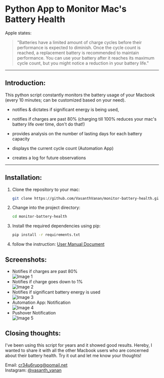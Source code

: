 # Python App to Monitor Mac's Battery Health

Apple states: 
> "Batteries have a limited amount of charge cycles before their performance is expected to diminish. Once the cycle count is reached, a replacement battery is recommended to maintain performance. You can use your battery after it reaches its maximum cycle count, but you might notice a reduction in your battery life."

---

## Introduction:

This python script constantly monitors the battery usage of your Macbook (every 10 minutes; can be customized based on your need). 

- notifies & dictates if significant energy is being used,

- notifies if charges are past 80% (charging till 100% reduces your mac's battery life over time, don't do that!)

- provides analysis on the number of lasting days for each battery capacity

- displays the current cycle count (Automation App)

- creates a log for future observations

---

## Installation:

1. Clone the repository to your mac: 
     ```bash
     git clone https://github.com/VasanthVanan/monitor-battery-health.git
     ```
2. Change into the project directory:
    ```bash
    cd monitor-battery-health
    ```
3. Install the required dependencies using pip:
    ```bash
    pip install -r requirements.txt
    ```
4. follow the instruction: [User Manual Document](https://github.com/VasanthVanan/monitor-battery-health/blob/main/user-manual.pdf)

## Screenshots:

* Notifies if charges are past 80% 
 <br>![Image 1](https://uc9a99df15c22fbacb8ccc3d1165.previews.dropboxusercontent.com/p/thumb/AB795HDZbn97vRRFEVqEqGLLh8aI8zv5bdk6S5E51PmJiPhMbUzFLv9nYzaxa9ZaJkDyEsv2t0YmoXSfZVpHH-qMmz03DNXlKWM-84LHGE-b3zQmvckTSwMw8ogq2ozBGk1fPpqwX4heAyoQIp8AvT0YDwQp89VQH1KqjvXrq_b2wzmzqWjJSRQhE0lkC2aMjgDUyfWCjgHTor1QeAGxwKxqExuAmPeBNcHpfO4XvyFv-QqNEgiv6hhh6OCRngF74IlU6WHxOnwzFXmEo53aAxHqjKZecgAUgYPbToGpeMjQPd6q8PpKDeSrU_kgQXSlMvU0B9Mu_f-5-a7iP5GivMEdaWWwtu5pb0zT6tkX8v1Us4zL5wMCiZEkGg5fvtGaMXObRltWkXy-ZPEQRbrzNMKfWCA8UgcuoAlrOzgfCwooMw/p.png)
* Notifies if charge goes down to 1% 
 <br>![Image 2](https://ucf61e794757737e386ee6510cab.previews.dropboxusercontent.com/p/thumb/AB7BF4vgWa24XEaPqqdknAyKSP4lEVDMLzB6vy5JMXsJE9W7v199wymXWj1VEsCTc-olvgF8JmVfzfXt7y4gzI3HvR5dfDqmiCZ6F-7rla1I-ejYu7jSgGrXjOF_hLRYIpcUYjWW_4qJWpVTVfBgKvFAoRE6Cw0SNWmovx1xMQdha5tTwESZ-DumL_3x6WCmN1lkPNwHWEf5y0E4ollSHkRta-QtWTZTh9itZ_mN7X5jNVMitvNXIRb7r6mvCMEpw4Pt54BqXwGUPrOkM5YOMjEYP-SCW5DKcYNHAwT_IIrdWB-_2Fsz3WcRVHb-JI0pVKcrkoeVWAs4FYVoeNlRPp_dFoCkMcp8nIcpHpN8wxmP3SNIJkoLdBs3Bet4702xlkDNKja6zPaRWqiMg-rs7H8oC9rxnAVqmAgNCcXlT-9UfA/p.png)
* Notifies if significant battery energy is used 
 <br>![Image 3](https://uc2c1ebe2fcaefbc663c3ea1f02d.previews.dropboxusercontent.com/p/thumb/AB7qKatR_FcMUkhFsqQt_qSV20MlDU9LqX89CWuZnZKPDFI5XxsmkOCznVOZ4xJRoAasl4QrtYDcFcZmp8LG9z9XqzGPPziCqUR7VJaIX0Ab-n2ZewJoNTmj6fkqT6ZMii07DbgiHmEF_4b0tHLV4Bgpnf1IQysbE16DI0IQJrLLCf_hy7urWgXUf36yWPYF7q7j-avfwfd9p8X0BkLif9LsCoahOLSLkZM3AU1YAIaBc-4MvUoetzRMD5FfjkSqG51BSz_wmadHu9fjz_wwaHPHN-7LSPdDudPubYaOBEV-cHNa5q2328KvGhYSne6nq5cu5g3Zk0FEQgtoL8hlDqpr_veCvm4iLHm0FexouB1n83lQoGRlICrsMBk-42ZzektOVhcSbj0N8J7V6_vEW7Q06cSOPCLmRHpe-aS5hXczVw/p.png)
* Automation App: Notification 
 <br>![Image 4](https://uccd7d43c36d0a72fa9a87f95297.previews.dropboxusercontent.com/p/thumb/AB4RUjgSkEenpmiVJu4wT8KhdcM3G7RtKKZvvMua_LomrfoUZfnIns_ytEgsg1yBJk1Yjq7FFGFqQw5lnTv0CqO6_O3Tzlh2w65dvuV_vbowoHBybQFY2y3S4DPu7_NoFblvq0JYcwthn-tJruUjhq6kWR4mFELUfcPZjP9T3rwEmKouBafCevDDo1Kmbi8aOAVLZSKkJ-bd3UltJtoSRc7O9Jf5K9viffe7hmkTpGjxbLrvcs6C5J--95ZSbBgg2T4mS_4j4qEEzpe5PxEBsUZ3HaIPuxYcMVnFM1XoblbgN7KBN41V_1vtPVRchmfEKU3SjTqSm4ExWQ95SdTJ3iU-4i6-XtJh1Y631mcM1mb1f2j214c2ECLHfb0ZFLq6CAcAH8hp89N5H4f-XffaebqqwLUMAptrPryfCU4fTIEXog/p.png)
* Pushover Notification 
 <br>![Image 5](https://ucf43ac81635c126dbf25182f5ae.previews.dropboxusercontent.com/p/thumb/AB7o2WkRGacpf5MaCSCgxRmzHsH9jXT43UBLRC1YqCq4Q50wrMppvOFMn-D0A0fZsIWmQ1QkDM45vz_fbxWGAD2eH7gnaeq6tFOJT-bybgIGRtaYRtDZYMrv7VxQ_K-wx3HvUc-vzp1ppUXP4QObPgA9eH7DlPwl34G6bp5rBVwwFADqrA_aKwIDYKtQDnV8sqAW4iIYPuDmW_CqGNlPLvtK2zooQRh-JhHvEk8SoLjNNxcZabZhG043N3DiIzAoQkEwMjt3YLARtj7Dry4b-uhTu8Z9QCUI123OS935faINRVw9cylimF9SenxtSgzi6iHVZra9SFvGwPwnZycHkEjJ0nTwq1F_6612APCF-leqpqJQ2dxtl72FSojbvOeBsxhmz9cKSTFa_OibVCVdkpM2GFmqISStA1Z355JzvU0YPQ/p.png)

## Closing thoughts:

I've been using this script for years and it showed good results. Hereby, I wanted to share it with all the other Macbook users who are concerned about their battery health. Try it out and let me know your thoughts! 

Email: cr34u6rupg@pomail.net<br>
Instagram: <a href="https://www.instagram.com/vasanth_vanan">@vasanth_vanan</a>


